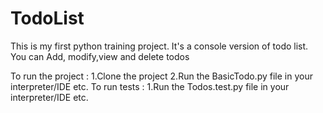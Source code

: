 # TodoList

This is my first python training project.
It's a console version of todo list.
You can Add, modify,view and delete todos

To run the project :
1.Clone the project
2.Run the BasicTodo.py file in your interpreter/IDE etc.
To run tests :
1.Run the Todos.test.py file in your interpreter/IDE etc.
